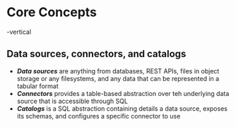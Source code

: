 # Core Concepts

-vertical

## Data sources, connectors, and catalogs

* ***Data sources*** are anything from databases, REST APIs, files in object storage or any filesystems, and any data that can be represented in a tabular format
* ***Connectors*** provides a table-based abstraction over teh underlying data source that is accessible through SQL
* ***Catalogs*** is a SQL abstraction containing details a data source, exposes its schemas, and configures a specific connector to use 
